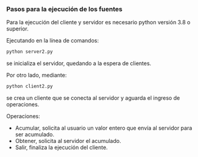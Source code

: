 ### Pasos para la ejecución de los fuentes
Para la ejecución del cliente y servidor es necesario python versión 3.8 o superior.

Ejecutando en la línea de comandos:

```sh
python server2.py 
```

se inicializa el servidor, quedando a la espera de clientes.


Por otro lado, mediante:

```sh
python client2.py
```

se crea un cliente que se conecta al servidor y aguarda el ingreso de operaciones.


Operaciones:
- Acumular, solicita al usuario un valor entero que envía al servidor para ser acumulado.
- Obtener, solicita al servidor el acumulado.
- Salir, finaliza la ejecución del cliente.
